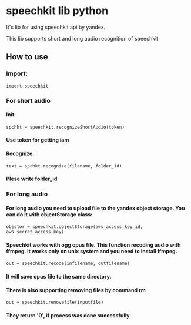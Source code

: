 # speechkit lib python
 It's lib for using speechkit api by yandex.
 
This lib supports short and long audio recognition of speechkit
 
## How to use

### Import:

```python3
import speechkit
```

### For short audio

#### Init:

```python3
spchkt = speechkit.recognizeShortAudio(token)
```

#### Use token for getting iam

#### Recognize:
```python3
text = spchkt.recognize(filename, folder_id)
```
#### Plese write folder_id

### For long audio

#### For long audio you need to upload file to the yandex object storage. You can do it with objectStorage class:

```python3
objstor = speechkit.objectStorage(aws_access_key_id, aws_secret_access_key)
```

#### Speechkit works with ogg opus file. This function recoding audio with ffmpeg. It works only on unix system and you need to install ffmpeg.
```python3
out = speechkit.recode(infilename, outfilename)
```

#### It will save opus file to the same directory.

#### There is also supporting removing files by command rm <filename>
```python3
out = speechkit.removefile(inputfile)
```
#### They return '0', if process was done successfully
